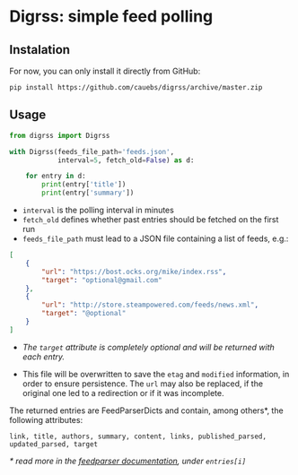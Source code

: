 Digrss: simple feed polling
===========================

Instalation
-----------

For now, you can only install it directly from GitHub:
```
pip install https://github.com/cauebs/digrss/archive/master.zip
```

Usage
-----

```python
from digrss import Digrss

with Digrss(feeds_file_path='feeds.json', 
            interval=5, fetch_old=False) as d:

    for entry in d:
        print(entry['title'])
        print(entry['summary'])
```

+ `interval` is the polling interval in minutes
+ `fetch_old` defines whether past entries should be fetched on the first run
+ `feeds_file_path` must lead to a JSON file containing a list of feeds, e.g.:
```json
[
    {
        "url": "https://bost.ocks.org/mike/index.rss",
        "target": "optional@gmail.com"
    },
    {
        "url": "http://store.steampowered.com/feeds/news.xml",
        "target": "@optional"
    }
]
```

+ _The `target` attribute is completely optional and will be returned with each entry._

+ This file will be overwritten to save the `etag` and `modified` information, in order to ensure persistence. The `url` may also be replaced, if the original one led to a redirection or if it was incomplete.

The returned entries are FeedParserDicts and contain, among others*, the following attributes:

```link, title, authors, summary, content, links, published_parsed, updated_parsed, target```


_* read more in the [feedparser documentation](http://pythonhosted.org/feedparser/), under `entries[i]`_